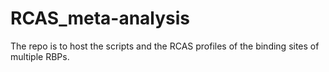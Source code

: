 # RCAS_meta-analysis
The repo is to host the scripts and the RCAS profiles of
the binding sites of multiple RBPs.
